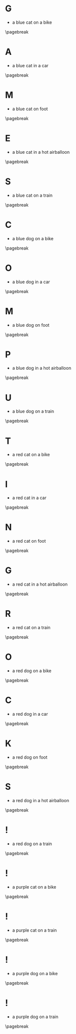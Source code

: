 # G

- a blue cat on a bike

\pagebreak

# A

- a blue cat in a car

\pagebreak

# M

- a blue cat on foot

\pagebreak

# E

- a blue cat in a hot airballoon

\pagebreak

# S

- a blue cat on a train 

\pagebreak

# C

- a blue dog on a bike

\pagebreak

# O

- a blue dog in a car

\pagebreak

# M

- a blue dog on foot

\pagebreak

# P

- a blue dog in a hot airballoon

\pagebreak

# U

- a blue dog on a train 

\pagebreak

# T

- a red cat on a bike

\pagebreak

# I

- a red cat in a car

\pagebreak

# N

- a red cat on foot

\pagebreak

# G

- a red cat in a hot airballoon

\pagebreak

# R

- a red cat on a train 

\pagebreak

# O

- a red dog on a bike

\pagebreak

# C

- a red dog in a car

\pagebreak

# K

- a red dog on foot

\pagebreak

# S

- a red dog in a hot airballoon

\pagebreak

# !

- a red dog on a train 

\pagebreak

# !

- a purple cat on a bike

\pagebreak

# !

- a purple cat on a train

\pagebreak

# !

- a purple dog on a bike

\pagebreak

# !

- a purple dog on a train

\pagebreak
